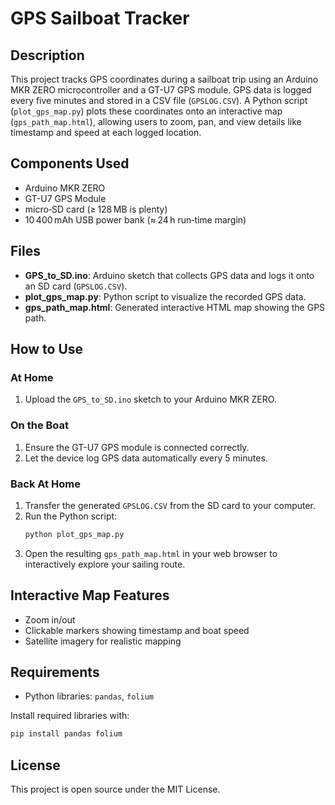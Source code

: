 
# GPS Sailboat Tracker

## Description

This project tracks GPS coordinates during a sailboat trip using an Arduino MKR ZERO microcontroller and a GT-U7 GPS module. GPS data is logged every five minutes and stored in a CSV file (`GPSLOG.CSV`). A Python script (`plot_gps_map.py`) plots these coordinates onto an interactive map (`gps_path_map.html`), allowing users to zoom, pan, and view details like timestamp and speed at each logged location.

## Components Used

- Arduino MKR ZERO
- GT-U7 GPS Module
- micro‑SD card (≥ 128 MB is plenty)
- 10 400 mAh USB power bank (≈ 24 h run‑time margin)

## Files

- **GPS_to_SD.ino**: Arduino sketch that collects GPS data and logs it onto an SD card (`GPSLOG.CSV`).
- **plot_gps_map.py**: Python script to visualize the recorded GPS data.
- **gps_path_map.html**: Generated interactive HTML map showing the GPS path.

## How to Use

### At Home

1. Upload the `GPS_to_SD.ino` sketch to your Arduino MKR ZERO.

### On the Boat

1. Ensure the GT-U7 GPS module is connected correctly.
2. Let the device log GPS data automatically every 5 minutes.

### Back At Home

1. Transfer the generated `GPSLOG.CSV` from the SD card to your computer.
2. Run the Python script:
   ```bash
   python plot_gps_map.py
   ```
3. Open the resulting `gps_path_map.html` in your web browser to interactively explore your sailing route.

## Interactive Map Features

- Zoom in/out
- Clickable markers showing timestamp and boat speed
- Satellite imagery for realistic mapping

## Requirements

- Python libraries: `pandas`, `folium`

Install required libraries with:

```bash
pip install pandas folium
```

## License

This project is open source under the MIT License.
